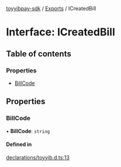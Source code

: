 [toyyibpay-sdk](../README.md) / [Exports](../modules.md) / ICreatedBill

# Interface: ICreatedBill

## Table of contents

### Properties

- [BillCode](ICreatedBill.md#billcode)

## Properties

### BillCode

• **BillCode**: `string`

#### Defined in

[declarations/toyyib.d.ts:13](https://github.com/fadhilx/toyyibpay-sdk-js/blob/ee76517/src/declarations/toyyib.d.ts#L13)
